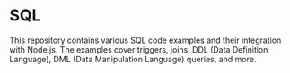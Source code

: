 # SQL
This repository contains various SQL code examples and their integration with Node.js. The examples cover triggers, joins, DDL (Data Definition Language), DML (Data Manipulation Language) queries, and more.

